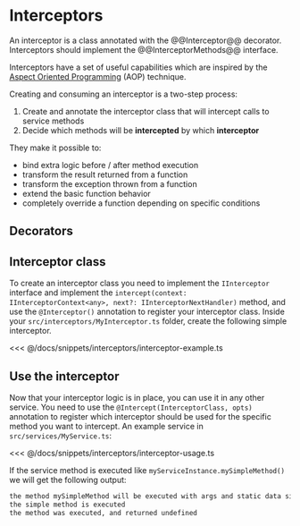 # Interceptors

An interceptor is a class annotated with the @@Interceptor@@ decorator. Interceptors should implement the @@InterceptorMethods@@ interface.

Interceptors have a set of useful capabilities which are inspired by the [Aspect Oriented Programming](https://en.wikipedia.org/wiki/Aspect-oriented_programming) (AOP) technique.

Creating and consuming an interceptor is a two-step process:

1. Create and annotate the interceptor class that will intercept calls to service methods
2. Decide which methods will be **intercepted** by which **interceptor**

They make it possible to:

- bind extra logic before / after method execution
- transform the result returned from a function
- transform the exception thrown from a function
- extend the basic function behavior
- completely override a function depending on specific conditions

## Decorators

<ApiList query="module == '@tsed/di' && symbolType === 'decorator'" />

## Interceptor class

To create an interceptor class you need to implement the `IInterceptor` interface and implement the
`intercept(context: IInterceptorContext<any>, next?: IInterceptorNextHandler)` method, and use the `@Interceptor()` annotation to register your interceptor class.
Inside your `src/interceptors/MyInterceptor.ts` folder, create the following simple interceptor.

<<< @/docs/snippets/interceptors/interceptor-example.ts

## Use the interceptor

Now that your interceptor logic is in place, you can use it in any other service. You need to use the `@Intercept(InterceptorClass, opts)` annotation to register which interceptor should be used for the specific method you want to intercept. An example service in `src/services/MyService.ts`:

<<< @/docs/snippets/interceptors/interceptor-usage.ts

If the service method is executed like `myServiceInstance.mySimpleMethod()` we will get the following output:

```bash
the method mySimpleMethod will be executed with args and static data simple data
the simple method is executed
the method was executed, and returned undefined
```
